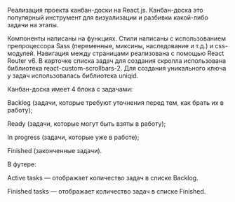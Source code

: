 Реализация проекта канбан-доски на React.js. Канбан-доска это популярный инструмент для визуализации и разбивки какой-либо задачи на этапы.

Компоненты написаны на функциях. Стили написаны с использованием препроцессора Sass (переменные, миксины, наследование и т.д.) и css-модулей. Навигация между страницами реализована с помощью React Router v6. В карточке списка задач для создания скролла использована библиотека react-custom-scrollbars-2. Для создания уникального ключа у задач использовалась библиотека uniqid.

Канбан-доска имеет 4 блока с задачами:

Backlog (задачи, которые требуют уточнения перед тем, как брать их в работу);

Ready (задачи, которые могут быть взяты в работу);

In progress (задачи, которые уже в работе);

Finished (законченные задачи).

В футере:

Active tasks — отображает количество задач в списке Backlog.

Finished tasks — отображает количество задач в списке Finished.
